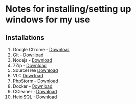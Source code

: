 # Notes for installing/setting up windows for my use

## Installations
1. Google Chrome - [Download](https://www.google.com/chrome/browser/desktop/index.html)
2. Git - [Download](https://git-scm.com/download/win)
3. Nodejs - [Download](https://nodejs.org/en/download/)
4. 7Zip - [Download](http://www.7-zip.org/download.html)
5. SourceTree [Download](https://www.sourcetreeapp.com/download/)
6. VLC [Download](https://www.videolan.org/vlc/download-windows.en_GB.html)
7. PhpStorm - [Download](https://www.jetbrains.com/phpstorm/download/#section=windows-version)
8. Docker - [Download](https://download.docker.com/win/stable/InstallDocker.msi)
9. CCleaner - [Download](https://www.piriform.com/ccleaner/download/standard)
10. HeidiSQL - [Download](http://www.heidisql.com/download.php)
